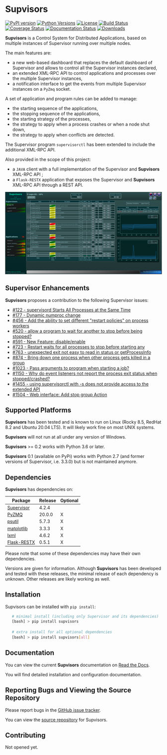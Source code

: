 # **Supvisors**
[![PyPI version][pypi-image]][pypi-url]
[![Python Versions][pypi-python-versions]][pypi-url]
[![License][license-image]][license-url]
[![Build Status][ci-image]][ci-url]
[![Coverage Status][coveralls-image]][coveralls-url]
[![Documentation Status][docs-image]][docs-url]
[![Downloads][downloads-image]][downloads-url]


**Supvisors** is a Control System for Distributed Applications, based on multiple instances of Supervisor
running over multiple nodes.

The main features are:
* a new web-based dashboard that replaces the default dashboard of Supervisor and allows to control
  all the Supervisor instances declared,
* an extended XML-RPC API to control applications and processes over the multiple Supervisor instances,
* a notification interface to get the events from multiple Supervisor instances on a `PyZmq` socket. 

A set of application and program rules can be added to manage:
* the starting sequence of the applications,
* the stopping sequence of the applications,
* the starting strategy of the processes,
* the strategy to apply when a process crashes or when a node shut down,
* the strategy to apply when conflicts are detected.

The Supervisor program `supervisorctl` has been extended to include the additional XML-RPC API.

Also provided in the scope of this project:
* a `JAVA` client with a full implementation of the Supervisor and **Supvisors** XML-RPC API ;
* a `Flask-RESTX` application that exposes the Supervisor and **Supvisors** XML-RPC API through a REST API.

![Image of Supvisors' Dashboard](https://github.com/julien6387/supvisors/blob/master/docs/images/supvisors_address_process_section.png)

## Supervisor Enhancements

**Supvisors** proposes a contribution to the following Supervisor issues:
* [#122 - supervisord Starts All Processes at the Same Time](https://github.com/Supervisor/supervisor/issues/122)
* [#177 - Dynamic numproc change](https://github.com/Supervisor/supervisor/issues/177)
* [#456 - Add the ability to set different "restart policies" on process workers](https://github.com/Supervisor/supervisor/issues/456)
* [#520 - allow a program to wait for another to stop before being stopped?](https://github.com/Supervisor/supervisor/issues/520)
* [#591 - New Feature: disable/enable](https://github.com/Supervisor/supervisor/issues/591)
* [#723 - Restart waits for all processes to stop before starting any](https://github.com/Supervisor/supervisor/issues/723)
* [#763 - unexpected exit not easy to read in status or getProcessInfo](https://github.com/Supervisor/supervisor/issues/763)
* [#874 - Bring down one process when other process gets killed in a group](https://github.com/Supervisor/supervisor/issues/874)
* [#1023 - Pass arguments to program when starting a job?](https://github.com/Supervisor/supervisor/issues/1023)
* [#1150 - Why do event listeners not report the process exit status when stopped/crashed?](https://github.com/Supervisor/supervisor/issues/1150)
* [#1455 - using supervisorctl with -s does not provide access to the extended API](https://github.com/Supervisor/supervisor/issues/1455)
* [#1504 - Web interface: Add stop group Action](https://github.com/Supervisor/supervisor/issues/1504)


## Supported Platforms

**Supvisors** has been tested and is known to run on Linux (Rocky 8.5, RedHat 8.2 and Ubuntu 20.04 LTS).
It will likely work fine on most UNIX systems.

**Supvisors** will not run at all under any version of Windows.

**Supvisors** >= 0.2 works with Python 3.6 or later.

**Supvisors** 0.1 (available on PyPi) works with Python 2.7 (and former versions of Supervisor, i.e. 3.3.0)
but is not maintained anymore.

## Dependencies

**Supvisors** has dependencies on:

| Package                                           | Release | Optional |
|---------------------------------------------------|---------|----------|
| [Supervisor](http://supervisord.org)              | 4.2.4   |          |
| [PyZMQ](http://pyzmq.readthedocs.io)              | 20.0.0  | X        |
| [psutil](https://pypi.python.org/pypi/psutil)     | 5.7.3   | X        |
| [matplotlib](http://matplotlib.org)               | 3.3.3   | X        |
| [lxml](http://lxml.de)                            | 4.6.2   | X        |
| [Flask-RESTX](https://flask-restx.readthedocs.io) | 0.5.1   | X        |

Please note that some of these dependencies may have their own dependencies.

Versions are given for information.
Although **Supvisors** has been developed and tested with these releases, the minimal release of each dependency
is unknown. Other releases are likely working as well.


## Installation

Supvisors can be installed with `pip install`:

```bash
   # minimal install (including only Supervisor and its dependencies)
   [bash] > pip install supvisors

   # extra install for all optional dependencies
   [bash] > pip install supvisors[all]
```

## Documentation

You can view the current **Supvisors** documentation on [Read the Docs](http://supvisors.readthedocs.io).

You will find detailed installation and configuration documentation.

## Reporting Bugs and Viewing the Source Repository

Please report bugs in the [GitHub issue tracker](https://github.com/julien6387/supvisors/issues).

You can view the [source repository](https://github.com/julien6387/supvisors) for Supvisors.

## Contributing

Not opened yet.

[pypi-image]: https://badge.fury.io/py/supvisors.svg
[pypi-python-versions]: https://img.shields.io/pypi/pyversions/supvisors.svg
[pypi-url]: https://badge.fury.io/py/supvisors

[license-image]: https://img.shields.io/badge/License-Apache_2.0-blue.svg
[license-url]: https://opensource.org/licenses/Apache-2.0

[ci-image]: https://github.com/julien6387/supvisors/actions/workflows/ci.yml/badge.svg?branch=master
[ci-url]: https://github.com/julien6387/supvisors/actions/workflows/ci.yml

[coveralls-image]: https://coveralls.io/repos/github/julien6387/supvisors/badge.svg?branch=master
[coveralls-url]: https://coveralls.io/github/julien6387/supvisors?branch=master

[docs-image]: https://readthedocs.org/projects/supvisors/badge/?version=master
[docs-url]: https://supvisors.readthedocs.io/en/master

[downloads-image]: https://pepy.tech/badge/supvisors/month
[downloads-url]: https://pepy.tech/project/supvisors
